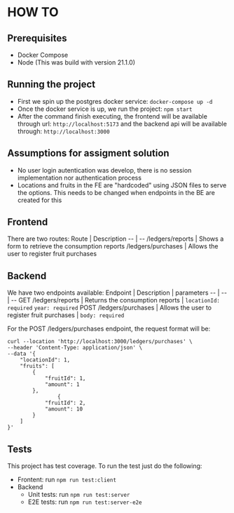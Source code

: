 # HOW TO

## Prerequisites
- Docker Compose
- Node (This was build with version 21.1.0)

## Running the project
- First we spin up the postgres docker service: `docker-compose up -d`
- Once the docker service is up, we run the project: `npm start`
- After the command finish executing, the frontend will be available through url: `http://localhost:5173` and the backend api will be available through: `http://localhost:3000`

## Assumptions for assigment solution
- No user login autentication was develop, there is no session implementation nor authentication process
- Locations and fruits in the FE are "hardcoded" using JSON files to serve the options. This needs to be changed when endpoints in the BE are created for this

## Frontend
There are two routes:
Route | Description
-- | -- 
/ledgers/reports | Shows a form to retrieve the consumption reports
/ledgers/purchases | Allows the user to register fruit purchases

## Backend
We have two endpoints available:
Endpoint | Description | parameters
-- | -- | --
GET /ledgers/reports | Returns the consumption reports | `locationId: required` `year: required`
POST /ledgers/purchases | Allows the user to register fruit purchases | `body: required`

For the POST /ledgers/purchases endpoint, the request format will be:

```console
curl --location 'http://localhost:3000/ledgers/purchases' \
--header 'Content-Type: application/json' \
--data '{
    "locationId": 1,
    "fruits": [
        {
            "fruitId": 1,
            "amount": 1
        },
                {
            "fruitId": 2,
            "amount": 10
        }
    ]
}'
```

## Tests

This project has test coverage. To run the test just do the following:
- Frontent: run `npm run test:client`
- Backend
    - Unit tests: run `npm run test:server`
    - E2E tests: run `npm run test:server-e2e`